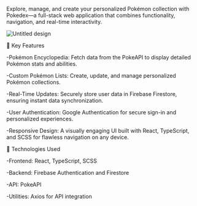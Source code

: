Explore, manage, and create your personalized Pokémon collection with Pokedex—a full-stack web application that combines functionality, navigation, and real-time interactivity.

![Untitled design](https://github.com/user-attachments/assets/165344ab-1027-4aaf-acd2-75a4c2db8c2c)


🌟 Key Features

-Pokémon Encyclopedia: Fetch data from the PokeAPI to display detailed Pokémon stats and abilities.

-Custom Pokémon Lists: Create, update, and manage personalized Pokémon collections.

-Real-Time Updates: Securely store user data in Firebase Firestore, ensuring instant data synchronization.

-User Authentication: Google Authentication for secure sign-in and personalized experiences.

-Responsive Design: A visually engaging UI built with React, TypeScript, and SCSS for flawless navigation on any device.

🚀 Technologies Used

-Frontend: React, TypeScript, SCSS

-Backend: Firebase Authentication and Firestore

-API: PokeAPI

-Utilities: Axios for API integration

